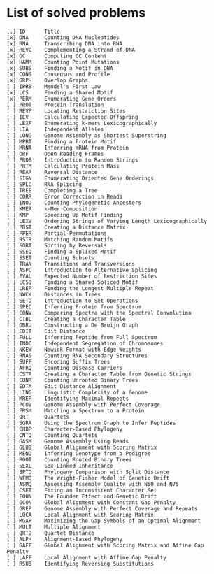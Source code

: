 # List of solved problems

	[.]	ID		Title
	[x]	DNA		Counting DNA Nucleotides
	[x]	RNA		Transcribing DNA into RNA
	[x]	REVC	Complementing a Strand of DNA
	[x]	GC		Computing GC Content
	[x]	HAMM	Counting Point Mutations
	[x]	SUBS	Finding a Motif in DNA
	[x]	CONS	Consensus and Profile
	[x]	GRPH	Overlap Graphs
	[ ]	IPRB	Mendel's First Law
	[x]	LCS		Finding a Shared Motif
	[x]	PERM	Enumerating Gene Orders
	[ ]	PROT	Protein Translation
	[ ]	REVP	Locating Restriction Sites
	[ ]	IEV		Calculating Expected Offspring
	[ ]	LEXF	Enumerating k-mers Lexicographically
	[ ]	LIA		Independent Alleles
	[ ]	LONG	Genome Assembly as Shortest Superstring
	[ ]	MPRT	Finding a Protein Motif
	[ ]	MRNA	Inferring mRNA from Protein
	[ ]	ORF		Open Reading Frames
	[ ]	PROB	Introduction to Random Strings
	[ ]	PRTM	Calculating Protein Mass
	[ ]	REAR	Reversal Distance
	[ ]	SIGN	Enumerating Oriented Gene Orderings
	[ ]	SPLC	RNA Splicing
	[ ]	TREE	Completing a Tree
	[ ]	CORR	Error Correction in Reads
	[ ]	INOD	Counting Phylogenetic Ancestors
	[ ]	KMER	k-Mer Composition
	[ ]	KMP		Speeding Up Motif Finding
	[ ]	LEXV	Ordering Strings of Varying Length Lexicographically
	[ ]	PDST	Creating a Distance Matrix
	[ ]	PPER	Partial Permutations
	[ ]	RSTR	Matching Random Motifs
	[ ]	SORT	Sorting by Reversals
	[ ]	SSEQ	Finding a Spliced Motif
	[ ]	SSET	Counting Subsets
	[ ]	TRAN	Transitions and Transversions
	[ ]	ASPC	Introduction to Alternative Splicing
	[ ]	EVAL	Expected Number of Restriction Sites
	[ ]	LCSQ	Finding a Shared Spliced Motif
	[ ]	LREP	Finding the Longest Multiple Repeat
	[ ]	NWCK	Distances in Trees
	[ ]	SETO	Introduction to Set Operations
	[ ]	SPEC	Inferring Protein from Spectrum
	[ ]	CONV	Comparing Spectra with the Spectral Convolution
	[ ]	CTBL	Creating a Character Table
	[ ]	DBRU	Constructing a De Bruijn Graph
	[ ]	EDIT	Edit Distance
	[ ]	FULL	Inferring Peptide from Full Spectrum
	[ ]	INDC	Independent Segregation of Chromosomes
	[ ]	NKEW	Newick Format with Edge Weights
	[ ]	RNAS	Counting RNA Secondary Structures
	[ ]	SUFF	Encoding Suffix Trees
	[ ]	AFRQ	Counting Disease Carriers
	[ ]	CSTR	Creating a Character Table from Genetic Strings
	[ ]	CUNR	Counting Unrooted Binary Trees
	[ ]	EDTA	Edit Distance Alignment
	[ ]	LING	Linguistic Complexity of a Genome
	[ ]	MREP	Identifying Maximal Repeats
	[ ]	PCOV	Genome Assembly with Perfect Coverage
	[ ]	PRSM	Matching a Spectrum to a Protein
	[ ]	QRT		Quartets
	[ ]	SGRA	Using the Spectrum Graph to Infer Peptides
	[ ]	CHBP	Character-Based Phylogeny
	[ ]	CNTQ	Counting Quartets
	[ ]	GASM	Genome Assembly Using Reads
	[ ]	GLOB	Global Alignment with Scoring Matrix
	[ ]	MEND	Inferring Genotype from a Pedigree
	[ ]	ROOT	Counting Rooted Binary Trees
	[ ]	SEXL	Sex-Linked Inheritance
	[ ]	SPTD	Phylogeny Comparison with Split Distance
	[ ]	WFMD	The Wright-Fisher Model of Genetic Drift
	[ ]	ASMQ	Assessing Assembly Quality with N50 and N75
	[ ]	CSET	Fixing an Inconsistent Character Set
	[ ]	FOUN	The Founder Effect and Genetic Drift
	[ ]	GCON	Global Alignment with Constant Gap Penalty
	[ ]	GREP	Genome Assembly with Perfect Coverage and Repeats
	[ ]	LOCA	Local Alignment with Scoring Matrix
	[ ]	MGAP	Maximizing the Gap Symbols of an Optimal Alignment
	[ ]	MULT	Multiple Alignment
	[ ]	QRTD	Quartet Distance
	[ ]	ALPH	Alignment-Based Phylogeny
	[ ]	GAFF	Global Alignment with Scoring Matrix and Affine Gap Penalty
	[ ]	LAFF	Local Alignment with Affine Gap Penalty
	[ ]	RSUB	Identifying Reversing Substitutions